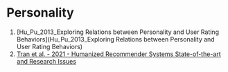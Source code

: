 # Personality

1. [Hu_Pu_2013_Exploring Relations between Personality and User Rating Behaviors](Hu_Pu_2013_Exploring Relations between Personality and User Rating Behaviors)
2. [Tran et al. - 2021 - Humanized Recommender Systems State-of-the-art and Research Issues](https://exprecsys.cn/Papers/2.pdf)

